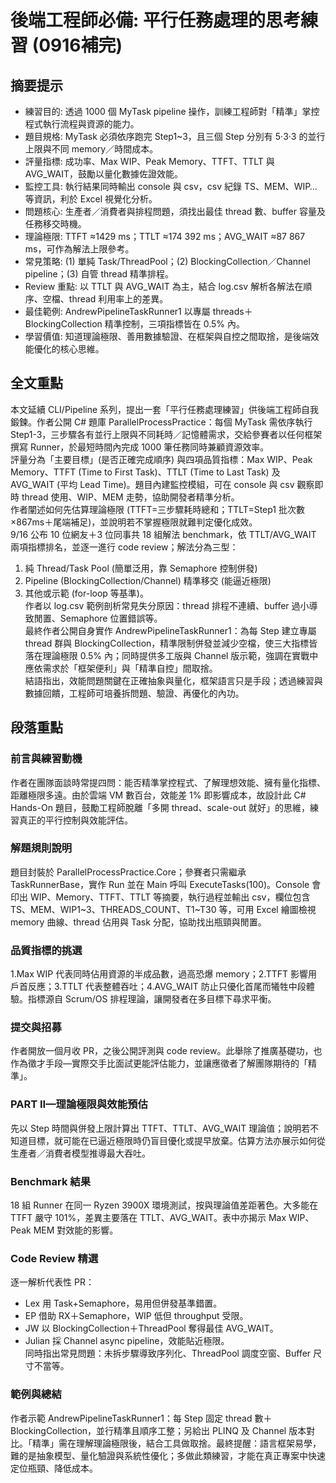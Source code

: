 # 後端工程師必備: 平行任務處理的思考練習 (0916補完)

## 摘要提示
- 練習目的: 透過 1000 個 MyTask pipeline 操作，訓練工程師對「精準」掌控程式執行流程與資源的能力。  
- 題目規格: MyTask 必須依序跑完 Step1~3，且三個 Step 分別有 5‧3‧3 的並行上限與不同 memory／時間成本。  
- 評量指標: 成功率、Max WIP、Peak Memory、TTFT、TTLT 與 AVG_WAIT，鼓勵以量化數據佐證效能。  
- 監控工具: 執行結果同時輸出 console 與 csv，csv 紀錄 TS、MEM、WIP…等資訊，利於 Excel 視覺化分析。  
- 問題核心: 生產者／消費者與排程問題，須找出最佳 thread 數、buffer 容量及任務移交時機。  
- 理論極限: TTFT ≈1429 ms；TTLT ≈174 392 ms；AVG_WAIT ≈87 867 ms，可作為解法上限參考。  
- 常見策略: (1) 單純 Task/ThreadPool；(2) BlockingCollection／Channel pipeline；(3) 自管 thread 精準排程。  
- Review 重點: 以 TTLT 與 AVG_WAIT 為主，結合 log.csv 解析各解法在順序、空檔、thread 利用率上的差異。  
- 最佳範例: AndrewPipelineTaskRunner1 以專屬 threads＋BlockingCollection 精準控制，三項指標皆在 0.5% 內。  
- 學習價值: 知道理論極限、善用數據驗證、在框架與自控之間取捨，是後端效能優化的核心思維。

## 全文重點
本文延續 CLI/Pipeline 系列，提出一套「平行任務處理練習」供後端工程師自我鍛鍊。作者公開 C# 題庫 ParallelProcessPractice：每個 MyTask 需依序執行 Step1-3，三步驟各有並行上限與不同耗時／記憶體需求，交給參賽者以任何框架撰寫 Runner，於最短時間內完成 1000 筆任務同時兼顧資源效率。  
評量分為「主要目標」(是否正確完成順序) 與四項品質指標：Max WIP、Peak Memory、TTFT (Time to First Task)、TTLT (Time to Last Task) 及 AVG_WAIT (平均 Lead Time)。題目內建監控模組，可在 console 與 csv 觀察即時 thread 使用、WIP、MEM 走勢，協助開發者精準分析。  
作者闡述如何先估算理論極限 (TTFT=三步驟耗時總和；TTLT=Step1 批次數×867ms＋尾端補足)，並說明若不掌握極限就難判定優化成效。  
9/16 公布 10 位網友＋3 位同事共 18 組解法 benchmark，依 TTLT/AVG_WAIT 兩項指標排名，並逐一進行 code review；解法分為三型：  
1. 純 Thread/Task Pool (簡單泛用，靠 Semaphore 控制併發)  
2. Pipeline (BlockingCollection/Channel) 精準移交 (能逼近極限)  
3. 其他或示範 (for-loop 等基準)。  
作者以 log.csv 範例剖析常見失分原因：thread 排程不連續、buffer 過小導致閒置、Semaphore 位置錯誤等。  
最終作者公開自身實作 AndrewPipelineTaskRunner1：為每 Step 建立專屬 thread 群與 BlockingCollection，精準限制併發並減少空檔，使三大指標皆落在理論極限 0.5% 內；同時提供多工版與 Channel 版示範，強調在實戰中應依需求於「框架便利」與「精準自控」間取捨。  
結語指出，效能問題關鍵在正確抽象與量化，框架語言只是手段；透過練習與數據回饋，工程師可培養拆問題、驗證、再優化的內功。

## 段落重點
### 前言與練習動機
作者在團隊面談時常提四問：能否精準掌控程式、了解理想效能、擁有量化指標、距離極限多遠。由於雲端 VM 數百台，效能差 1% 即影響成本，故設計此 C# Hands-On 題目，鼓勵工程師脫離「多開 thread、scale-out 就好」的思維，練習真正的平行控制與效能評估。

### 解題規則說明
題目封裝於 ParallelProcessPractice.Core；參賽者只需繼承 TaskRunnerBase，實作 Run 並在 Main 呼叫 ExecuteTasks(100)。Console 會印出 WIP、Memory、TTFT、TTLT 等摘要，執行過程並輸出 csv，欄位包含 TS、MEM、WIP1~3、THREADS_COUNT、T1~T30 等，可用 Excel 繪圖檢視 memory 曲線、thread 佔用與 Task 分配，協助找出瓶頸與閒置。

### 品質指標的挑選
1.Max WIP 代表同時佔用資源的半成品數，過高恐爆 memory；2.TTFT 影響用戶首反應；3.TTLT 代表整體吞吐；4.AVG_WAIT 防止只優化首尾而犧牲中段體驗。指標源自 Scrum/OS 排程理論，讓開發者在多目標下尋求平衡。

### 提交與招募
作者開放一個月收 PR，之後公開評測與 code review。此舉除了推廣基礎功，也作為徵才手段—實際交手比面試更能評估能力，並讓應徵者了解團隊期待的「精準」。

### PART II—理論極限與效能預估
先以 Step 時間與併發上限計算出 TTFT、TTLT、AVG_WAIT 理論值；說明若不知道目標，就可能在已逼近極限時仍盲目優化或提早放棄。估算方法亦展示如何從生產者／消費者模型推導最大吞吐。

### Benchmark 結果
18 組 Runner 在同一 Ryzen 3900X 環境測試，按與理論值差距著色。大多能在 TTFT 嚴守 101%，差異主要落在 TTLT、AVG_WAIT。表中亦揭示 Max WIP、Peak MEM 對效能的影響。

### Code Review 精選
逐一解析代表性 PR：  
- Lex 用 Task+Semaphore，易用但併發基準錯置。  
- EP 借助 RX＋Semaphore，WIP 低但 throughput 受限。  
- JW 以 BlockingCollection＋ThreadPool 奪得最佳 AVG_WAIT。  
- Julian 採 Channel async pipeline，效能貼近極限。  
同時指出常見問題：未拆步驟導致序列化、ThreadPool 調度空窗、Buffer 尺寸不當等。

### 範例與總結
作者示範 AndrewPipelineTaskRunner1：每 Step 固定 thread 數＋BlockingCollection，並行精準且順序工整；另給出 PLINQ 及 Channel 版本對比。「精準」需在理解理論極限後，結合工具做取捨。最終提醒：語言框架易學，難的是抽象模型、量化驗證與系統性優化；多做此類練習，才能在真正專案中快速定位瓶頸、降低成本。